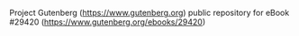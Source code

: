 Project Gutenberg (https://www.gutenberg.org) public repository for eBook #29420 (https://www.gutenberg.org/ebooks/29420)
